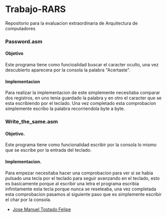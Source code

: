 # Trabajo-RARS
Repositorio para la evaluacion extraordinaria de Arquitectura de computadores


### Password.asm

#### Objetivo
Este programa tiene como funcioalidad buscar el caracter oculto, una vez descubierto aparecera por la consola la palabra "Acertaste". 

#### Implementacion
Para realizar la implementacion de este simplemente necesitaba comparar dos registros, en uno tenia guardado la palabra y en otro el caracter que se esta escribiendo por el teclado. Una vez completado esta comprobacion simplemente escribo la palabra recorriendola byte a byte.


### Write_the_same.asm

#### Objetivo.
Este programa tiene como funcionalidad escribir por la consola lo mismo que se escribe por la entrada del teclado.

#### Implementacion.
Para empezar necesitaba hacer una comprobacion para ver si se habia pulsado una tecla por el teclado para seguir avanzando en el teclado, esto es basicamente porque al escribir una letra el programa escribia infinitamente esta tecla porque nunca se reseteaba, una vez completada esta comprobacion pasamos al siguiente paso que es simplemente escribir el char por la consola.




- [Jose Manuel Tostado Felipe](https://github.com/Josetost)
